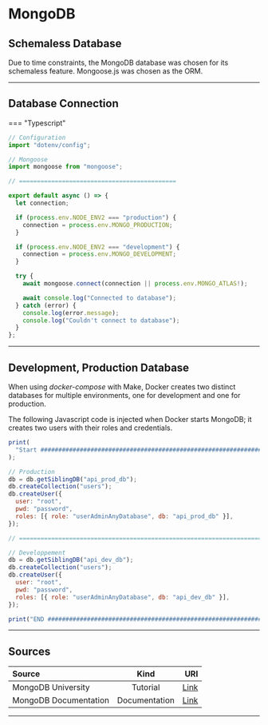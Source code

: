 # MongoDB

## Schemaless Database

Due to time constraints, the MongoDB database was chosen for its schemaless feature. Mongoose.js was chosen as the ORM.

<hr/>

## Database Connection

=== "Typescript"

```typescript
// Configuration
import "dotenv/config";

// Mongoose
import mongoose from "mongoose";

// ============================================

export default async () => {
  let connection;

  if (process.env.NODE_ENV2 === "production") {
    connection = process.env.MONGO_PRODUCTION;
  }

  if (process.env.NODE_ENV2 === "development") {
    connection = process.env.MONGO_DEVELOPMENT;
  }

  try {
    await mongoose.connect(connection || process.env.MONGO_ATLAS!);

    await console.log("Connected to database");
  } catch (error) {
    console.log(error.message);
    console.log("Couldn't connect to database");
  }
};
```

<hr/>

## Development, Production Database

When using <i>docker-compose</i> with </i>Make</i>, Docker creates two distinct databases for multiple environments, one for development and one for production.

The following Javascript code is injected when Docker starts MongoDB; it creates two users with their roles and credentials.

```javascript
print(
  "Start #################################################################"
);

// Production
db = db.getSiblingDB("api_prod_db");
db.createCollection("users");
db.createUser({
  user: "root",
  pwd: "password",
  roles: [{ role: "userAdminAnyDatabase", db: "api_prod_db" }],
});

// ========================================================================================================

// Developpement
db = db.getSiblingDB("api_dev_db");
db.createCollection("users");
db.createUser({
  user: "root",
  pwd: "password",
  roles: [{ role: "userAdminAnyDatabase", db: "api_dev_db" }],
});

print("END #################################################################");
```

<hr/>

## Sources

| Source                |     Kind      |                                     URI |
| :-------------------- | :-----------: | --------------------------------------: |
| MongoDB University    |   Tutorial    | [Link](https://university.mongodb.com/) |
| MongoDB Documentation | Documentation |       [Link](https://docs.mongodb.com/) |

<hr/>
